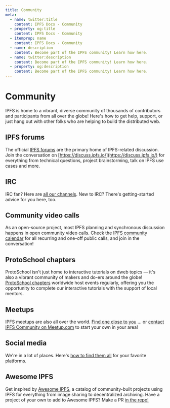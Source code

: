 ```yaml
---
title: Community
meta:
  - name: twitter:title
    content: IPFS Docs - Community
  - property: og:title
    content: IPFS Docs - Community
  - itemprop: name
    content: IPFS Docs - Community
  - name: description
    content: Become part of the IPFS community! Learn how here.
  - name: twitter:description
    content: Become part of the IPFS community! Learn how here.
  - property: og:description
    content: Become part of the IPFS community! Learn how here.
---
```


# Community

IPFS is home to a vibrant, diverse community of thousands of contributors and participants from all over the globe! Here's how to get help, support, or just hang out with other folks who are helping to build the distributed web.

## IPFS forums

The official [IPFS forums](https://discuss.ipfs.io/) are the primary home of IPFS-related discussion. Join the conversation on [https://discuss.ipfs.io/](https://discuss.ipfs.io/) for everything from technical questions, project brainstorming, talk on IPFS use cases and more.

## IRC

IRC fan? Here are [all our channels](irc). New to IRC? There's getting-started advice for you here, too.

## Community video calls

As an open-source project, most IPFS planning and synchronous discussion happens in open community video calls. Check the [IPFS community calendar](https://calendar.google.com/calendar/embed?src=ipfs.io_eal36ugu5e75s207gfjcu0ae84@group.calendar.google.com) for all recurring and one-off public calls, and join in the conversation!

## ProtoSchool chapters

ProtoSchool isn't just home to interactive tutorials on dweb topics — it's also a vibrant community of makers and do-ers around the globe! [ProtoSchool chapters](https://proto.school/#/chapters) worldwide host events regularly, offering you the opportunity to complete our interactive tutorials with the support of local mentors.

## Meetups

IPFS meetups are also all over the world. [Find one close to you](https://www.meetup.com/members/249142444/) ... or [contact IPFS Community on Meetup.com](https://secure.meetup.com/messages/?new_convo=true&member_id=249142444&name=IPFS+Community) to start your own in your area!

## Social media

We're in a lot of places. Here's [how to find them all](social-media) for your favorite platforms.

## Awesome IPFS

Get inspired by [Awesome IPFS](https://awesome.ipfs.io/), a catalog of community-built projects using IPFS for everything from image sharing to decentralized archiving. Have a project of your own to add to Awesome IPFS? Make a PR [in the repo!](https://github.com/ipfs/awesome-ipfs)
